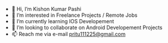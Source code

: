 - 👋 Hi, I’m Kishon Kumar Pashi
- 👀 I’m interested in Freelance Projects / Remote Jobs
- 🌱 I’m currently learning IOS Developement
- 💞️ I’m looking to collaborate on Android Developement Projects
- 📫 Reach me via e-mail pritu111225@gmail.com
